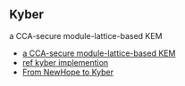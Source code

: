 Kyber
-----

a CCA-secure module-lattice-based KEM

* [a CCA-secure module-lattice-based KEM](https://eprint.iacr.org/2017/634.pdf)
* [ref kyber implemention](https://github.com/pq-crystals/kyber)
* [From NewHope to Kyber](https://cryptojedi.org/peter/data/inria-20170411.pdf)
